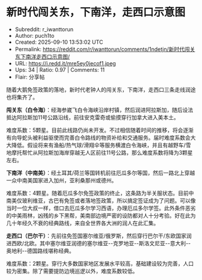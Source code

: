 # 新时代闯关东，下南洋，走西口示意图

- Subreddit: r_iwanttorun
- Author: puch1to
- Created: 2025-09-10 13:53:02 UTC
- Permalink: https://reddit.com/r/iwanttorun/comments/1ndetjn/新时代闯关东下南洋走西口示意图/
- URL: https://i.redd.it/mre5ey0jecof1.jpeg
- Ups: 34 | Ratio: 0.97 | Comments: 11
- Flair: 分享帖


随着大鹅免签政策的落地，新时代老钟人的闯关东，下南洋，走西口三条走线润途也将集齐了。

**闯关东（白令海）**：经海参崴飞白令海峡沿岸村镇，然后润进阿拉斯加，随后设法抵达阿拉斯加11号公路沿线，前往安克雷奇或偷摸穿行加拿大进入美本土。

难度系数：5颗星。目前此线路仍尚未开发。不过相信随着时间的推移，将会逐渐有向导蛇头被利益驱使而完善白令路线的物资补给和交通服务。届时难度系数会大大降低。假设将来有渔船/热气球/滑翔伞等服务横渡白令海峡，并且有越野车/雪地摩托帮忙从阿拉斯加海岸穿越无人区前往11号公路，那么难度系数将降为3颗星左右。

**下南洋（中南美）**：经土耳其/荷兰等国转机前往厄瓜多尔等国，然后一路北上穿越一众中南美国家进入加州，亚利桑那州或德州。

难度系数：4颗星。随着厄瓜多尔免签政策的终止，这条路为半关服状态。目前中南美仅玻利维亚，古巴有免签或者落地签政策，所以搞定签证成为了问题。可以像当时一位大叔一样，借口去厄瓜多尔学习西语，办理厄瓜多尔学签。此外条件恶劣的中美雨林，凶残的乡下黑帮，美南部边境严密的设防都对人十分考验。好在此为几十年经久不衰的经典路线，来自全世界各大洲的润人在此汇集。

**走西口（巴尔干）**：先前往免签国塞尔维亚/俄罗斯，然后穿行巴尔干/东欧国家润进西欧/北欧。其中塞尔维亚润德的塞尔维亚--克罗地亚--斯洛文尼亚--意大利--奥地利--德国路线堪称经典。

难度系数：2颗星。穿行大多数国家地区发展水平较高，基础建设较为完善，人口较为密集。除了需要提防边境巡逻以外，难度系数较低。

